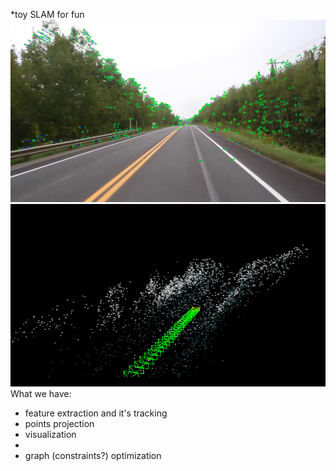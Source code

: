 *toy SLAM for fun
![](misc/slam_in.png) ![](misc/slam_map.png)
What we have:
 - feature extraction and it's tracking
 - points projection
 - visualization
 -
 - graph (constraints?) optimization
